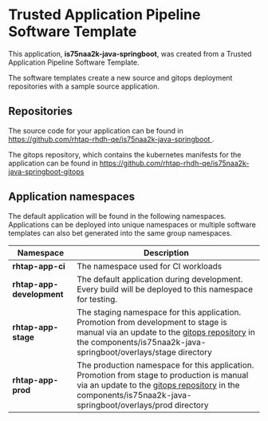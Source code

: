 # Trusted Application Pipeline Software Template

This application, **is75naa2k-java-springboot**, was created from a Trusted Application Pipeline Software Template.

The software templates create a new source and gitops deployment repositories with a sample source application. 

## Repositories

The source code for your application can be found in [https://github.com/rhtap-rhdh-qe/is75naa2k-java-springboot ](https://github.com/rhtap-rhdh-qe/is75naa2k-java-springboot ).
 
The gitops repository, which contains the kubernetes manifests for the application can be found in 
[https://github.com/rhtap-rhdh-qe/is75naa2k-java-springboot-gitops ](https://github.com/rhtap-rhdh-qe/is75naa2k-java-springboot-gitops ) 

## Application namespaces 

The default application will be found in the following namespaces. Applications can be deployed into unique namespaces or multiple software templates can also bet generated into the same group namespaces.  

|  Namespace   |  Description   |  
| -------- | -------- |
| **rhtap-app-ci** | The namespace used for CI workloads |
| **rhtap-app-development** | The default application during development. Every build will be deployed to this namespace for testing. |
| **rhtap-app-stage** | The staging namespace for this application. Promotion from development to stage is manual via an update to the [gitops repository](https://github.com/rhtap-rhdh-qe/is75naa2k-java-springboot-gitops ) in the components/is75naa2k-java-springboot/overlays/stage directory |
| **rhtap-app-prod** | The production namespace for this application. Promotion from stage to production is manual via an update to the [gitops repository](https://github.com/rhtap-rhdh-qe/is75naa2k-java-springboot-gitops ) in the components/is75naa2k-java-springboot/overlays/prod directory |
